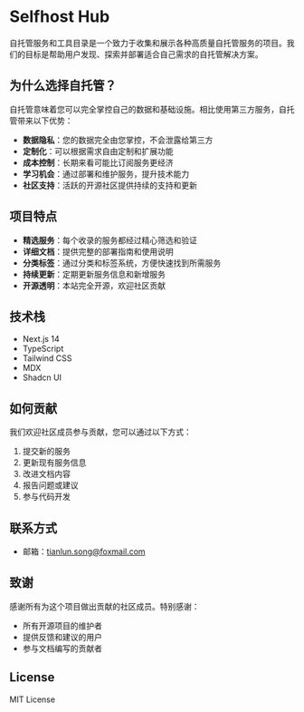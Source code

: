 # Selfhost Hub

自托管服务和工具目录是一个致力于收集和展示各种高质量自托管服务的项目。我们的目标是帮助用户发现、探索并部署适合自己需求的自托管解决方案。

## 为什么选择自托管？

自托管意味着您可以完全掌控自己的数据和基础设施。相比使用第三方服务，自托管带来以下优势：

- **数据隐私**：您的数据完全由您掌控，不会泄露给第三方
- **定制化**：可以根据需求自由定制和扩展功能
- **成本控制**：长期来看可能比订阅服务更经济
- **学习机会**：通过部署和维护服务，提升技术能力
- **社区支持**：活跃的开源社区提供持续的支持和更新

## 项目特点

- **精选服务**：每个收录的服务都经过精心筛选和验证
- **详细文档**：提供完整的部署指南和使用说明
- **分类标签**：通过分类和标签系统，方便快速找到所需服务
- **持续更新**：定期更新服务信息和新增服务
- **开源透明**：本站完全开源，欢迎社区贡献

## 技术栈

- Next.js 14
- TypeScript
- Tailwind CSS
- MDX
- Shadcn UI

## 如何贡献

我们欢迎社区成员参与贡献，您可以通过以下方式：

1. 提交新的服务
2. 更新现有服务信息
3. 改进文档内容
4. 报告问题或建议
5. 参与代码开发

## 联系方式

- 邮箱：tianlun.song@foxmail.com

## 致谢

感谢所有为这个项目做出贡献的社区成员。特别感谢：

- 所有开源项目的维护者
- 提供反馈和建议的用户
- 参与文档编写的贡献者

## License

MIT License 